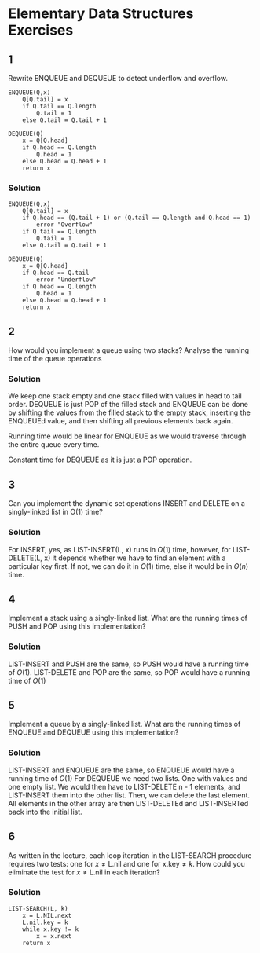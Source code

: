# Elementary Data Structures Exercises

## 1

Rewrite ENQUEUE and DEQUEUE to detect underflow and overflow.

```text
ENQUEUE(Q,x)
    Q[Q.tail] = x
    if Q.tail == Q.length
        Q.tail = 1
    else Q.tail = Q.tail + 1
```

```text
DEQUEUE(Q)
    x = Q[Q.head]
    if Q.head == Q.length
        Q.head = 1
    else Q.head = Q.head + 1
    return x
```

### Solution

```text
ENQUEUE(Q,x)
    Q[Q.tail] = x
    if Q.head == (Q.tail + 1) or (Q.tail == Q.length and Q.head == 1)
        error "Overflow"
    if Q.tail == Q.length
        Q.tail = 1
    else Q.tail = Q.tail + 1
```

```text
DEQUEUE(Q)
    x = Q[Q.head]
    if Q.head == Q.tail
        error "Underflow"
    if Q.head == Q.length
        Q.head = 1
    else Q.head = Q.head + 1
    return x
```

## 2

How would you implement a queue using two stacks? Analyse the running time of the queue operations

### Solution

We keep one stack empty and one stack filled with values in head to tail order. DEQUEUE is just POP of the filled stack and ENQUEUE can be done by shifting the values from the filled stack to the empty stack, inserting the ENQUEUEd value, and then shifting all previous elements back again.

Running time would be linear for ENQUEUE as we would traverse through the entire queue every time.

Constant time for DEQUEUE as it is just a POP operation.

## 3

Can you implement the dynamic set operations INSERT and DELETE on a singly-linked list in O(1) time?

### Solution

For INSERT, yes, as LIST-INSERT(L, x) runs in $O(1)$ time, however, for LIST-DELETE(L, x) it depends whether we have to find an element with a particular key first.
If not, we can do it in $O(1)$ time, else it would be in $\Theta(n)$ time.

## 4

Implement a stack using a singly-linked list. What are the running times of PUSH and POP using this implementation?

### Solution

LIST-INSERT and PUSH are the same, so PUSH would have a running time of $O(1)$.
LIST-DELETE and POP are the same, so POP would have a running time of $O(1)$

## 5

Implement a queue by a singly-linked list. What are the running times of ENQUEUE and DEQUEUE using this implementation?

### Solution

LIST-INSERT and ENQUEUE are the same, so ENQUEUE would have a running time of $O(1)$
For DEQUEUE we need two lists. One with values and one empty list.
We would then have to LIST-DELETE n - 1 elements, and LIST-INSERT them into the other list.
Then, we can delete the last element.
All elements in the other array are then LIST-DELETEd and LIST-INSERTed back into the initial list.

## 6

As written in the lecture, each loop iteration in the LIST-SEARCH procedure requires two tests: one for $x \neq \text{L.nil}$ and one for $\text{x.key} \neq k$. How could you eliminate the test for $x \neq \text{L.nil}$ in each iteration?

### Solution

```text
LIST-SEARCH(L, k)
    x = L.NIL.next
    L.nil.key = k
    while x.key != k
        x = x.next
    return x
```
